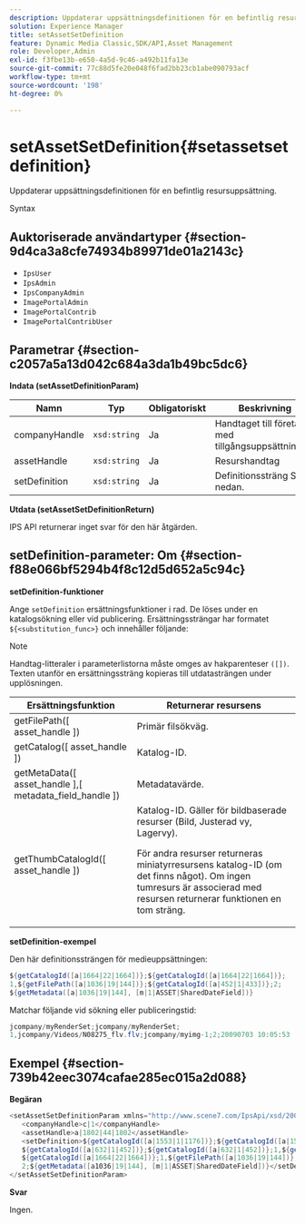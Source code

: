 ```yaml
---
description: Uppdaterar uppsättningsdefinitionen för en befintlig resursuppsättning.
solution: Experience Manager
title: setAssetSetDefinition
feature: Dynamic Media Classic,SDK/API,Asset Management
role: Developer,Admin
exl-id: f3fbe13b-e650-4a5d-9c46-a492b11fa13e
source-git-commit: 77c88d5fe20e048f6fad2bb23cb1abe090793acf
workflow-type: tm+mt
source-wordcount: '198'
ht-degree: 0%

---
```


# setAssetSetDefinition{#setassetsetdefinition}

Uppdaterar uppsättningsdefinitionen för en befintlig resursuppsättning.

Syntax

## Auktoriserade användartyper {#section-9d4ca3a8cfe74934b89971de01a2143c}

* `IpsUser`
* `IpsAdmin`
* `IpsCompanyAdmin`
* `ImagePortalAdmin`
* `ImagePortalContrib`
* `ImagePortalContribUser`

## Parametrar {#section-c2057a5a13d042c684a3da1b49bc5dc6}

**Indata (setAssetDefinitionParam)**

| Namn | Typ | Obligatoriskt | Beskrivning |
|---|---|---|---|
| companyHandle | `xsd:string` | Ja | Handtaget till företaget med tillgångsuppsättningen. |
| assetHandle | `xsd:string` | Ja | Resurshandtag |
| setDefinition | `xsd:string` | Ja | Definitionssträng Se nedan. |

**Utdata (setAssetSetDefinitionReturn)**

IPS API returnerar inget svar för den här åtgärden.

## setDefinition-parameter: Om {#section-f88e066bf5294b4f8c12d5d652a5c94c}

**setDefinition-funktioner**

Ange `setDefinition` ersättningsfunktioner i rad. De löses under en katalogsökning eller vid publicering. Ersättningssträngar har formatet `${<substitution_func>}` och innehåller följande:

>[!NOTE]
>
>Handtag-litteraler i parameterlistorna måste omges av hakparenteser `([])`. Texten utanför en ersättningssträng kopieras till utdatasträngen under upplösningen.

<table id="table_A93D2C273B694C289208AA926B2597CD"> 
 <thead> 
  <tr> 
   <th colname="col1" class="entry"> Ersättningsfunktion </th> 
   <th colname="col2" class="entry"> Returnerar resursens </th> 
  </tr> 
 </thead>
 <tbody> 
  <tr> 
   <td colname="col1"> <span class="codeph"> getFilePath([ <span class="varname"> asset_handle </span>]) </span> </td> 
   <td colname="col2"> Primär filsökväg. </td> 
  </tr> 
  <tr> 
   <td colname="col1"> <span class="codeph"> getCatalog([ <span class="varname"> asset_handle </span>]) </span> </td> 
   <td colname="col2"> Katalog-ID. </td> 
  </tr> 
  <tr> 
   <td colname="col1"> <span class="codeph"> getMetaData([ <span class="varname"> asset_handle </span>],[ <span class="varname"> metadata_field_handle </span>]) </span> </td> 
   <td colname="col2"> Metadatavärde. </td> 
  </tr> 
  <tr> 
   <td colname="col1"> <span class="codeph"> getThumbCatalogId([ <span class="varname"> asset_handle </span>]) </span> </td> 
   <td colname="col2"> Katalog-ID. Gäller för bildbaserade resurser (Bild, Justerad vy, Lagervy). <p>För andra resurser returneras miniatyrresursens katalog-ID (om det finns något). Om ingen tumresurs är associerad med resursen returnerar funktionen en tom sträng. </p> </td> 
  </tr> 
 </tbody> 
</table>

**setDefinition-exempel**

Den här definitionssträngen för medieuppsättningen:

```java
${getCatalogId([a|1664|22|1664])};${getCatalogId([a|1664|22|1664])}; 
1,${getFilePath([a|1036|19|144])};${getCatalogId([a|452|1|433])};2; 
${getMetadata([a|1036|19|144], [m|1|ASSET|SharedDateField])}
```

Matchar följande vid sökning eller publiceringstid:

```java
jcompany/myRenderSet;jcompany/myRenderSet; 
1,jcompany/Videos/N08275_flv.flv;jcompany/myimg-1;2;20090703 10:05:53
```

## Exempel {#section-739b42eec3074cafae285ec015a2d088}

**Begäran**

```java
<setAssetSetDefinitionParam xmlns="http://www.scene7.com/IpsApi/xsd/2009-07-31"> 
   <companyHandle>c|1</companyHandle> 
   <assetHandle>a|1802|44|1802</assetHandle> 
   <setDefinition>${getCatalogId([a|1553|1|1176])};${getCatalogId([a|1553|1|1176])};1;img1, 
   ${getCatalogId([a|632|1|452])};${getCatalogId([a|632|1|452])};1,${getCatalogId([a|1664|22|1664])}; 
   ${getCatalogId([a|1664|22|1664])};1,${getFilePath([a|1036|19|144])};${getCatalogId([ a|452|1|433])}; 
   2;${getMetadata([a1036|19|144], [m|1|ASSET|SharedDateField])}</setDefinition> 
</setAssetSetDefinitionParam>
```

**Svar**

Ingen.
